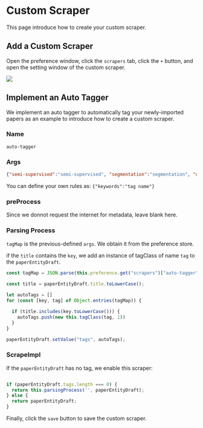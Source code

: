 # Custom Scraper

This page introduce how to create your custom scraper.

## Add a Custom Scraper

Open the preference window, click the `scrapers` tab, click the `+` button, and open the setting window of the custom scraper.

![](/assets/images/guide/metadata-scrapers/1.png)

## Implement an Auto Tagger

We implement an auto tagger to automatically tag your newly-imported papers as an example to introduce how to create a custom scraper.

### Name
`auto-tagger`

### Args
```json
{"semi-supervised":"semi-supervised", "segmentation":"segmentation", "detection":"detection"}
```

You can define your own rules as: `{"keywords":"tag name"}`

### preProcess

Since we donnot request the internet for metadata, leave blank here.

### Parsing Process

`tagMap` is the previous-defined `args`. We obtain it from the preference store.

if the `title` contains the `key`, we add an instance of tagClass of name `tag` to the `paperEntityDraft`.

```javascript
const tagMap = JSON.parse(this.preference.get("scrapers")["auto-tagger"].args);

const title = paperEntityDraft.title.toLowerCase();
    
let autoTags = []
for (const [key, tag] of Object.entries(tagMap)) {

  if (title.includes(key.toLowerCase())) {
    autoTags.push(new this.tagClass(tag, 1))
  }
}

paperEntityDraft.setValue("tags", autoTags);
```

### ScrapeImpl

If the `paperEntityDraft` has no tag, we enable this scraper:

```javascript

if (paperEntityDraft.tags.length === 0) {
  return this.parsingProcess('', paperEntityDraft);
} else {
  return paperEntityDraft;
}

```


Finally, click the `save` button to save the custom scraper.
